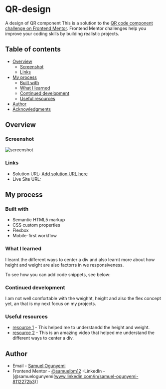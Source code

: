 # QR-design
 A design of QR component
This is a solution to the [QR code component challenge on Frontend Mentor](https://www.frontendmentor.io/challenges/qr-code-component-iux_sIO_H). Frontend Mentor challenges help you improve your coding skills by building realistic projects. 

## Table of contents

- [Overview](#overview)
  - [Screenshot](#screenshot)
  - [Links](#links)
- [My process](#my-process)
  - [Built with](#built-with)
  - [What I learned](#what-i-learned)
  - [Continued development](#continued-development)
  - [Useful resources](#useful-resources)
- [Author](#author)
- [Acknowledgments](#acknowledgments)


## Overview

### Screenshot

![screenshot](qr-code-screenshot.png)


### Links

- Solution URL: [Add solution URL here](https://www.frontendmentor.io/challenges/qr-code-component-iux_sIO_H/solutions/new)
- Live Site URL: [](https://github.com/samuelbm12/QR-design)

## My process

### Built with

- Semantic HTML5 markup
- CSS custom properties
- Flexbox
- Mobile-first workflow

### What I learned

I learnt the different ways to center a div and  also learnt more about how height and weight are also factorrs in we responsiveness.

To see how you can add code snippets, see below:

### Continued development
I am not well comfortable with the weighht, height and also the flex concept yet, an that is my next focus on my projects.


### Useful resources

- [resource 1](https://youtu.be/wRNinF7YQqQ?si=gFjXBorQpvBGqmCt) - This helped me to understandd the height and weight.
- [resource 2](https://youtu.be/7BAG-h2f9kA?si=FeWnTqaPMCeqRV52) - This is an amazing video that helped me understand the different ways to center a div.

## Author

- Email - [Samuel Ogunyemi](sammyay15@gmail.com)
- Frontend Mentor - [@samuelbm12](https://www.frontendmentor.io/profile/samuelbm12)
-LinkedIn -  [@samuelogunyemi(www.linkedin.com/in/samuel-ogunyemi-8112272b3)]
